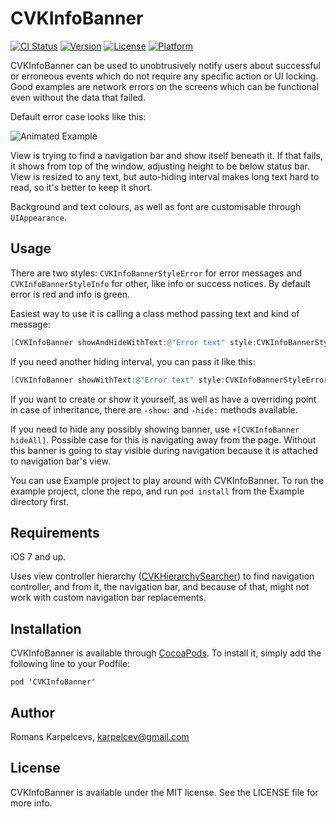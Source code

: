 # CVKInfoBanner

[![CI Status](http://img.shields.io/travis/coverback/CVKInfoBanner.svg?style=flat)](https://travis-ci.org/coverback/CVKInfoBanner)
[![Version](https://img.shields.io/cocoapods/v/CVKInfoBanner.svg?style=flat)](http://cocoadocs.org/docsets/CVKInfoBanner)
[![License](https://img.shields.io/cocoapods/l/CVKInfoBanner.svg?style=flat)](http://cocoadocs.org/docsets/CVKInfoBanner)
[![Platform](https://img.shields.io/cocoapods/p/CVKInfoBanner.svg?style=flat)](http://cocoadocs.org/docsets/CVKInfoBanner)

CVKInfoBanner can be used to unobtrusively notify users about successful or erroneous events which do not require any specific action or UI locking. Good examples are network errors on the screens which can be functional even without the data that failed.

Default error case looks like this:

![Animated Example](https://raw.githubusercontent.com/coverback/CVKInfoBanner/master/res/red_banner.gif)

View is trying to find a navigation bar and show itself beneath it. If that fails, it shows from top of the window, adjusting height to be below status bar. View is resized to any text, but auto-hiding interval makes long text hard to read, so it's better to keep it short.

Background and text colours, as well as font are customisable through `UIAppearance`.

## Usage

There are two styles: `CVKInfoBannerStyleError` for error messages and `CVKInfoBannerStyleInfo` for other, like info or success notices. By default error is red and info is green.

Easiest way to use it is calling a class method passing text and kind of message:

```objective-c
[CVKInfoBanner showAndHideWithText:@"Error text" style:CVKInfoBannerStyleError];
```

If you need another hiding interval, you can pass it like this:

```objective-c
[CVKInfoBanner showWithText:@"Error text" style:CVKInfoBannerStyleError andHideAfter:1.0];
```

If you want to create or show it yourself, as well as have a overriding point in case of inheritance, there are `-show:` and `-hide:` methods available.

If you need to hide any possibly showing banner, use `+[CVKInfoBanner hideAll]`. Possible case for this is navigating away from the page. Without this banner is going to stay visible during navigation because it is attached to navigation bar's view.

You can use Example project to play around with CVKInfoBanner. To run the example project, clone the repo, and run `pod install` from the Example directory first.

## Requirements

iOS 7 and up.

Uses view controller hierarchy ([CVKHierarchySearcher](https://github.com/coverback/CVKHierarchySearcher)) to find navigation controller, and from it, the navigation bar, and because of that, might not work with custom navigation bar replacements.

## Installation

CVKInfoBanner is available through [CocoaPods](http://cocoapods.org). To install
it, simply add the following line to your Podfile:

    pod 'CVKInfoBanner'

## Author

Romans Karpelcevs, karpelcev@gmail.com

## License

CVKInfoBanner is available under the MIT license. See the LICENSE file for more info.

